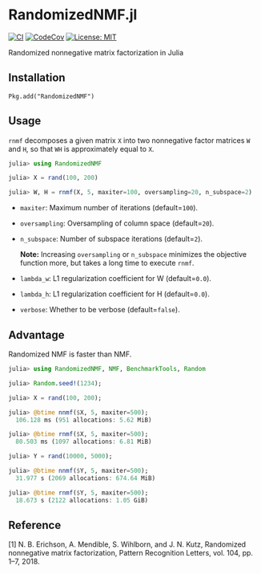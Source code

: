 # RandomizedNMF.jl

[![CI](https://github.com/tsano430/RandomizedNMF.jl/actions/workflows/ci.yml/badge.svg?branch=main)](https://github.com/tsano430/RandomizedNMF.jl/actions/workflows/ci.yml)
[![CodeCov](https://codecov.io/github/tsano430/RandomizedNMF.jl/badge.svg?branch=main)](https://codecov.io/github/tsano430/RandomizedNMF.jl?branch=main)
[![License: MIT](https://img.shields.io/badge/License-MIT-yellow.svg)](https://opensource.org/licenses/MIT)


Randomized nonnegative matrix factorization in Julia

Installation
------------

```
Pkg.add("RandomizedNMF")
```

Usage
-----

`rnmf` decomposes a given matrix `X` into two nonnegative factor matrices `W` and `H`, so that `WH` is approximately equal to `X`. 

```julia
julia> using RandomizedNMF

julia> X = rand(100, 200)

julia> W, H = rnmf(X, 5, maxiter=100, oversampling=20, n_subspace=2)
```

- `maxiter`: Maximum number of iterations (default=`100`). 

- `oversampling`: Oversampling of column space (default=`20`).

- `n_subspace`: Number of subspace iterations (default=`2`).

  **Note:** Increasing `oversampling` or `n_subspace` minimizes the objective function more, but takes a long time to execute `rnmf`.

- `lambda_w`: L1 regularization coefficient for W (default=`0.0`).

- `lambda_h`: L1 regularization coefficient for H (default=`0.0`).

- `verbose`: Whether to be verbose (default=`false`).

Advantage
---------

Randomized NMF is faster than NMF.

```julia
julia> using RandomizedNMF, NMF, BenchmarkTools, Random

julia> Random.seed!(1234);

julia> X = rand(100, 200);

julia> @btime nnmf($X, 5, maxiter=500);
  106.128 ms (951 allocations: 5.62 MiB)

julia> @btime rnmf($X, 5, maxiter=500);
  80.503 ms (1097 allocations: 6.81 MiB)

julia> Y = rand(10000, 5000);

julia> @btime nnmf($Y, 5, maxiter=500);
  31.977 s (2069 allocations: 674.64 MiB)

julia> @btime rnmf($Y, 5, maxiter=500);
  18.673 s (2122 allocations: 1.05 GiB)
```

Reference
---------

[1] N. B. Erichson, A. Mendible, S. Wihlborn, and J. N. Kutz, 
Randomized nonnegative matrix factorization, 
Pattern Recognition Letters, vol. 104, pp. 1–7, 2018.
